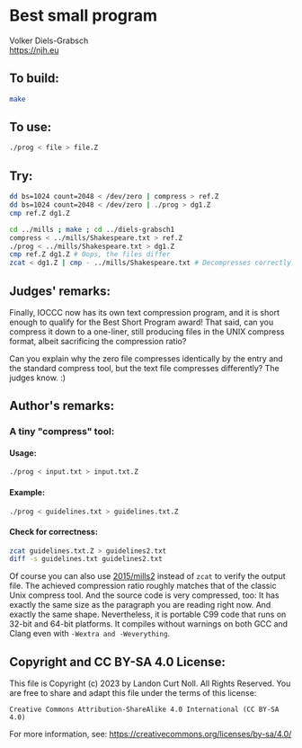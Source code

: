 # Best small program

Volker Diels-Grabsch\
<https://njh.eu>


## To build:

```sh
make
```


## To use:

```sh
./prog < file > file.Z
```


## Try:

```sh
dd bs=1024 count=2048 < /dev/zero | compress > ref.Z
dd bs=1024 count=2048 < /dev/zero | ./prog > dg1.Z
cmp ref.Z dg1.Z

cd ../mills ; make ; cd ../diels-grabsch1
compress < ../mills/Shakespeare.txt > ref.Z
./prog < ../mills/Shakespeare.txt > dg1.Z
cmp ref.Z dg1.Z # Oops, the files differ
zcat < dg1.Z | cmp - ../mills/Shakespeare.txt # Decompresses correctly. What is going on?
```


## Judges' remarks:

Finally, IOCCC now has its own text compression program, and it is short enough
to qualify for the Best Short Program award! That said, can you compress it down
to a one-liner, still producing files in the UNIX compress format, albeit
sacrificing the compression ratio?

Can you explain why the zero file compresses identically by the entry and the
standard compress tool, but the text file compresses differently? The judges
know. :)


## Author's remarks:

### A tiny "compress" tool:

#### Usage:

```sh
./prog < input.txt > input.txt.Z
```

#### Example:

```sh
./prog < guidelines.txt > guidelines.txt.Z
```

#### Check for correctness:

```sh
zcat guidelines.txt.Z > guidelines2.txt
diff -s guidelines.txt guidelines2.txt
```

Of course you can  also use [2015/mills2](/2015/mills2/mills2.c) instead of
`zcat` to verify the output file. The achieved compression ratio roughly matches
that  of the classic Unix compress tool. And the source code is  very
compressed, too: It has exactly the same size as the  paragraph you are reading
right now. And exactly the same shape. Nevertheless, it is portable C99 code
that runs on 32-bit and 64-bit platforms. It compiles without warnings on both
GCC and Clang even with `-Wextra and -Weverything`.


## Copyright and CC BY-SA 4.0 License:

This file is Copyright (c) 2023 by Landon Curt Noll.  All Rights Reserved.
You are free to share and adapt this file under the terms of this license:

    Creative Commons Attribution-ShareAlike 4.0 International (CC BY-SA 4.0)

For more information, see: https://creativecommons.org/licenses/by-sa/4.0/
